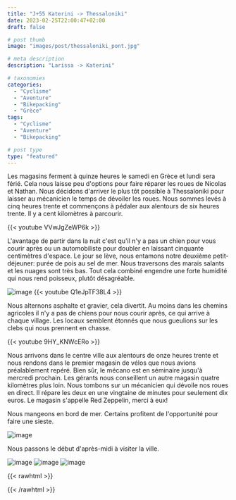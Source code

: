 ```yaml
---
title: "J+55 Katerini -> Thessaloniki"
date: 2023-02-25T22:00:47+02:00
draft: false

# post thumb
image: "images/post/thessaloniki_pont.jpg"

# meta description
description: "Larissa -> Katerini"

# taxonomies
categories:
  - "Cyclisme" 
  - "Aventure" 
  - "Bikepacking"
  - "Grèce" 
tags:
  - "Cyclisme" 
  - "Aventure" 
  - "Bikepacking" 

# post type
type: "featured"
---
```


Les magasins ferment à quinze heures le samedi en Grèce et lundi sera férié. Cela nous laisse peu d'options pour faire réparer les roues de Nicolas et Nathan. Nous décidons d'arriver le plus tôt possible à Thessaloniki pour laisser au mécanicien le temps de dévoiler les roues. Nous sommes levés à cinq heures trente et commençons à pédaler aux alentours de six heures trente. Il y a cent kilomètres à parcourir. 

{{< youtube VVwJgZeWP6k >}}

L'avantage de partir dans la nuit c'est qu'il n'y a pas un chien pour vous courir après ou un automobiliste pour doubler en laissant cinquante centimètres d'espace. Le jour se lève, nous entamons notre deuxième petit-déjeuner: purée de pois au sel de mer. Nous traversons des marais salants et les nuages sont très bas. Tout cela combiné engendre une forte humidité qui nous rend poisseux, plutôt désagréable. 

![image](../../images/post/thessaloniki_avion.jpg)
{{< youtube Q1eJpTF38L4 >}}

Nous alternons asphalte et gravier, cela divertit. Au moins dans les chemins agricoles il n'y a pas de chiens pour nous courir après, ce qui arrive à chaque village. Les locaux semblent étonnés que nous gueulions sur les clebs qui nous prennent en chasse. 

{{< youtube 9HY_KNWcERo >}}

Nous arrivons dans le centre ville aux alentours de onze heures trente et nous rendons dans le premier magasin de vélos que nous avions préalablement repéré. Bien sûr, le mécano est en séminaire jusqu'à mercredi prochain. Les gérants nous conseillent un autre magasin quatre kilomètres plus loin. Nous tombons sur un mécanicien qui dévoile nos roues en direct. Il répare les deux en une vingtaine de minutes pour seulement dix euros. Le magasin s'appelle Red Zeppelin, merci à eux! 

Nous mangeons en bord de mer.  Certains profitent de l'opportunité pour faire une sieste.

![image](../../images/post/thessaloniki_sieste.jpg)

Nous passons le début d'après-midi à visiter la ville. 

![image](../../images/post/thessaloniki_arc.jpg)
![image](../../images/post/thessaloniki_fort.jpg)
![image](../../images/post/thessaloniki_eglise.jpg)

{{< rawhtml >}}
<div class="strava-embed-placeholder" data-embed-type="activity" data-embed-id="8620340930"></div><script src="https://strava-embeds.com/embed.js"></script>
{{< /rawhtml >}}
